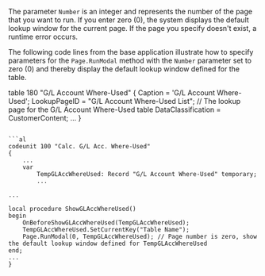 The parameter `Number` is an integer and represents the number of the page that you want to run. If you enter zero (0), the system displays the default lookup window for the current page. If the page you specify doesn't exist, a runtime error occurs.

The following code lines from the base application illustrate how to specify parameters for the `Page.RunModal` method with the `Number` parameter set to zero (0) and thereby display the default lookup window defined for the table.

table 180 "G/L Account Where-Used"
{
    Caption = 'G/L Account Where-Used';
    LookupPageID = "G/L Account Where-Used List"; // The lookup page for the G/L Account Where-Used table
    DataClassification = CustomerContent;
    ...
}
```

```al
codeunit 100 "Calc. G/L Acc. Where-Used"
{
    ...   
    var
        TempGLAccWhereUsed: Record "G/L Account Where-Used" temporary;
        ...

...

local procedure ShowGLAccWhereUsed()
begin
    OnBeforeShowGLAccWhereUsed(TempGLAccWhereUsed);
    TempGLAccWhereUsed.SetCurrentKey("Table Name");
    Page.RunModal(0, TempGLAccWhereUsed); // Page number is zero, show the default lookup window defined for TempGLAccWhereUsed
end;
...
}
```
